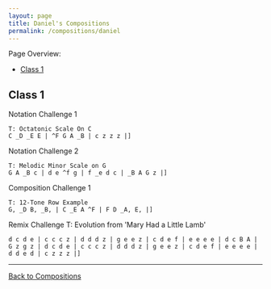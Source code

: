 ```yaml
---
layout: page
title: Daniel's Compositions
permalink: /compositions/daniel
---
```


Page Overview:
* [Class 1](#class-1)

## Class 1
Notation Challenge 1
```
T: Octatonic Scale On C
C _D _E E | ^F G A _B | c z z z |]
```

Notation Challenge 2
```
T: Melodic Minor Scale on G
G A _B c | d e ^f g | f _e d c | _B A G z |]
```

Composition Challenge 1
```
T: 12-Tone Row Example
G, _D B, _B, | C _E A ^F | F D _A, E, |]
```

Remix Challenge
T: Evolution from 'Mary Had a Little Lamb'
```
d c d e | c c c z | d d d z | g e e z | c d e f | e e e e | d c B A | G z g z | d c d e | c c c z | d d d z | g e e z | c d e f | e e e e | d d e d | c z z z |]
```

---
[Back to Compositions](/sc-workshop/compositions/)
